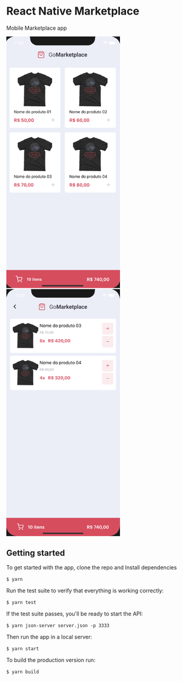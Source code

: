 # React Native Marketplace

Mobile Marketplace app

<img src="/screenshots/item_selection.png" alt="item_selection" width="300"/>
<img src="/screenshots/cart.png" alt="cart" width="300"/>

## Getting started

To get started with the app, clone the repo and Install dependencies

```
$ yarn
```

Run the test suite to verify that everything is working correctly:

```
$ yarn test
```

If the test suite passes, you'll be ready to start the API:

```
$ yarn json-server server.json -p 3333
```

Then run the app in a local server:

```
$ yarn start
```

To build the production version run:

```
$ yarn build
```
